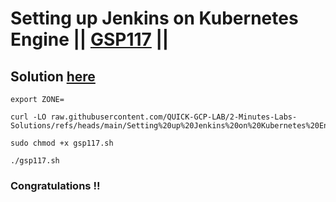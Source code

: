 # Setting up Jenkins on Kubernetes Engine || [GSP117](https://www.cloudskillsboost.google/focuses/1776?parent=catalog) ||

## Solution [here]()


```
export ZONE=
```
```
curl -LO raw.githubusercontent.com/QUICK-GCP-LAB/2-Minutes-Labs-Solutions/refs/heads/main/Setting%20up%20Jenkins%20on%20Kubernetes%20Engine/gsp117.sh

sudo chmod +x gsp117.sh

./gsp117.sh
```

### Congratulations !!
